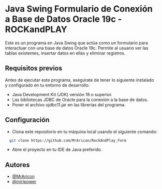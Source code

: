 
# Java Swing Formulario de Conexión a Base de Datos Oracle 19c - ROCKandPLAY

Este es un programa en Java Swing que actúa como un formulario para interactuar con una base de datos Oracle 19c. Permite al usuario ver las tablas existentes, insertar datos en ellas y eliminar registros. 




## Requisitos previos

Antes de ejecutar este programa, asegúrate de tener lo siguiente instalado y configurado en tu entorno de desarrollo:

- Java Development Kit (JDK) versión 18 o superior.
- Las bibliotecas JDBC de Oracle para la conexión a la base de datos.
- Poner el archivo ojdbc11.jar en las librerias del programa.


## Configuración

- Clona este repositorio en tu máquina local usando el siguiente comando:
```bash
  git clone https://github.com/MrAricon/RockAndPlay_Form 
```
- Abre el proyecto en tu IDE de Java preferido.
## Autores

- [@MrAricon](https://github.com/MrAricon)
- [@miripower](https://github.com/miripower)


